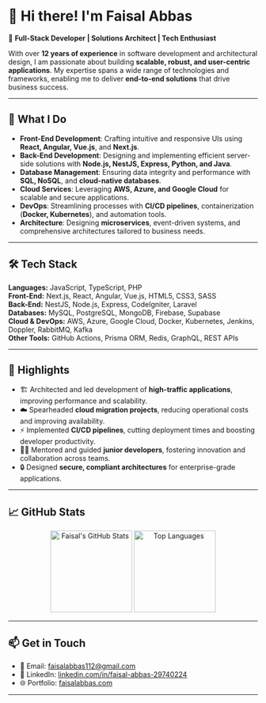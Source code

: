 # 👋 Hi there! I'm Faisal Abbas  

🔧 **Full-Stack Developer | Solutions Architect | Tech Enthusiast**  

With over **12 years of experience** in software development and architectural design, I am passionate about building **scalable, robust, and user-centric applications**. My expertise spans a wide range of technologies and frameworks, enabling me to deliver **end-to-end solutions** that drive business success.  

---

## 🚀 What I Do  

- **Front-End Development**: Crafting intuitive and responsive UIs using **React, Angular, Vue.js**, and **Next.js**.  
- **Back-End Development**: Designing and implementing efficient server-side solutions with **Node.js, NestJS, Express, Python, and Java**.  
- **Database Management**: Ensuring data integrity and performance with **SQL, NoSQL**, and **cloud-native databases**.  
- **Cloud Services**: Leveraging **AWS, Azure, and Google Cloud** for scalable and secure applications.  
- **DevOps**: Streamlining processes with **CI/CD pipelines**, containerization (**Docker, Kubernetes**), and automation tools.  
- **Architecture**: Designing **microservices**, event-driven systems, and comprehensive architectures tailored to business needs.  

---

## 🛠️ Tech Stack  

**Languages:** JavaScript, TypeScript, PHP  
**Front-End:** Next.js, React, Angular, Vue.js, HTML5, CSS3, SASS  
**Back-End:** NestJS, Node.js, Express, CodeIgniter, Laravel  
**Databases:** MySQL, PostgreSQL, MongoDB, Firebase, Supabase  
**Cloud & DevOps:** AWS, Azure, Google Cloud, Docker, Kubernetes, Jenkins, Doppler, RabbitMQ, Kafka  
**Other Tools:** GitHub Actions, Prisma ORM, Redis, GraphQL, REST APIs  

---

## 🌟 Highlights  

- 🏗️ Architected and led development of **high-traffic applications**, improving performance and scalability.  
- ☁️ Spearheaded **cloud migration projects**, reducing operational costs and improving availability.  
- ⚡ Implemented **CI/CD pipelines**, cutting deployment times and boosting developer productivity.  
- 👨‍🏫 Mentored and guided **junior developers**, fostering innovation and collaboration across teams.  
- 🔒 Designed **secure, compliant architectures** for enterprise-grade applications.  

---

## 📈 GitHub Stats  

<p align="center">
  <img src="https://github-readme-stats.vercel.app/api?username=faisalabbas1&show_icons=true&theme=tokyonight" alt="Faisal's GitHub Stats" height="165" />
  <img src="https://github-readme-stats.vercel.app/api/top-langs/?username=faisalabbas1&layout=compact&theme=tokyonight" alt="Top Languages" height="165" />
</p>  

---

## 📫 Get in Touch  

- 📧 Email: [faisalabbas112@gmail.com](mailto:faisalabbas443@gmail.com)  
- 💼 LinkedIn: [linkedin.com/in/faisal-abbas-29740224](https://linkedin.com/in/faisal-abbas-29740224)  
- 🌐 Portfolio: [faisalabbas.com](https://[faisalabbas.com](https://faisalabbas1.github.io/))

---
